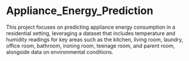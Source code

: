 # Appliance_Energy_Prediction
This project focuses on predicting appliance energy consumption in a residential setting, leveraging a dataset that includes temperature and humidity readings for key areas such as the kitchen, living room, laundry, office room, bathroom, ironing room, teenage room, and parent room, alongside data on environmental conditions.
